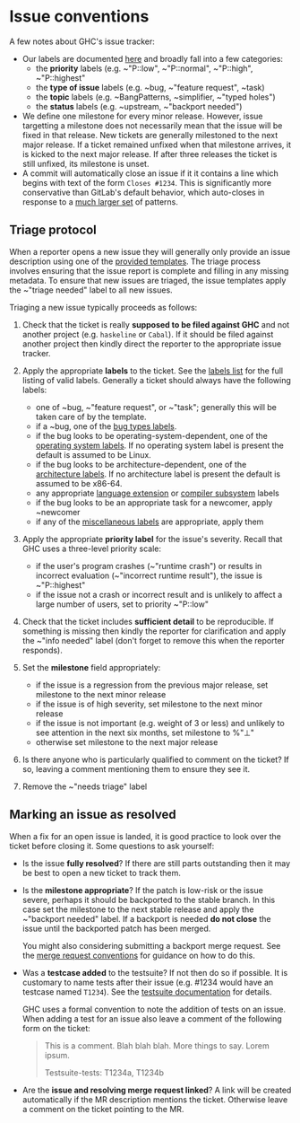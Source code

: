 # Issue conventions

A few notes about GHC's issue tracker:

 * Our labels are documented [here](gitlab/labels) and broadly fall into a few categories:
    * the **priority** labels (e.g. ~"P::low", ~"P::normal", ~"P::high", ~"P::highest"
    * the **type of issue** labels (e.g. ~bug, ~"feature request", ~task)
    * the **topic** labels (e.g. ~BangPatterns, ~simplifier, ~"typed holes")
    * the **status** labels (e.g. ~upstream, ~"backport needed")
 * We define one milestone for every minor release. However, issue targetting a milestone does not necessarily mean that the issue will be fixed in that release. New tickets are generally milestoned to the next major release. If a ticket remained unfixed when that milestone arrives, it is kicked to the next major release. If after three releases the ticket is still unfixed, its milestone is unset.
 * A commit will automatically close an issue if it it contains a line which begins with text of the form `Closes #1234`. This is significantly more conservative than GitLab's default behavior, which auto-closes in response to a [much larger set](https://docs.gitlab.com/ee/administration/issue_closing_pattern.html) of patterns.


## Triage protocol

When a reporter opens a new issue they will generally only provide an issue description using one of the [provided templates](https://gitlab.haskell.org/ghc/ghc/tree/master/.gitlab/issue_templates). The triage process involves ensuring that the issue report is complete and filling in any missing metadata. To ensure that new issues are triaged, the issue templates apply the ~"triage needed" label to all new issues.

Triaging a new issue typically proceeds as follows:

1. Check that the ticket is really **supposed to be filed against GHC** and not another project (e.g. `haskeline` or `Cabal`). If it should be filed against another project then kindly direct the reporter to the appropriate issue tracker.

1. Apply the appropriate **labels** to the ticket. See the [labels list](labels) for the full listing of valid labels. Generally a ticket should always have the following labels:

   * one of ~bug, ~"feature request", or ~"task"; generally this will be taken care of by the template.
   * if a ~bug, one of the [bug types labels](gitlab/labels#types-of-bugs).
   * if the bug looks to be operating-system-dependent, one of the [operating system labels](gitlab/labels#operating-systems). If no operating system label is present the default is assumed to be Linux.
   * if the bug looks to be architecture-dependent, one of the [architecture labels](gitlab/labels#architecture). If no architecture label is present the default is assumed to be x86-64.
   * any appropriate [language extension](gitlab/labels#language-extensions) or [compiler subsystem](gitlab/labels#subsystems) labels
   * if the bug looks to be an appropriate task for a newcomer, apply ~newcomer
   * if any of the [miscellaneous labels](gitlab/labels#miscellaneous) are appropriate, apply them


1. Apply the appropriate **priority label** for the issue's severity. Recall that GHC uses a three-level priority scale:

   * if the user's program crashes (~"runtime crash") or results in incorrect evaluation (~"incorrect runtime result"), the issue is ~"P::highest"
   * if the issue not a crash or incorrect result and is unlikely to affect a large number of users, set to priority ~"P::low"

1. Check that the ticket includes **sufficient detail** to be reproducible. If something is missing then kindly the reporter for clarification and apply the ~"info needed" label (don't forget to remove this when the reporter responds).

1. Set the **milestone** field appropriately:

   * if the issue is a regression from the previous major release, set milestone to the next minor release
   * if the issue is of high severity, set milestone to the next minor release
   * if the issue is not important (e.g. weight of 3 or less) and unlikely to see attention in the next six months, set milestone to %"⊥"
   * otherwise set milestone to the next major release

1. Is there anyone who is particularly qualified to comment on the ticket? If so, leaving a comment mentioning them to ensure they see it.

1. Remove the ~"needs triage" label


## Marking an issue as resolved

When a fix for an open issue is landed, it is good practice to look over the ticket before closing it. Some questions to ask yourself:

 * Is the issue **fully resolved**? If there are still parts outstanding then it may be best to open a new ticket to track them.

 * Is the **milestone appropriate**? If the patch is low-risk or the issue severe, perhaps it should be backported to the stable branch. In this case set the milestone to the next stable release and apply the ~"backport needed" label. If a backport is needed **do not close** the issue until the backported patch has been merged.

   You might also considering submitting a backport merge request. See the [merge request conventions](gitlab/merge-requests) for guidance on how to do this.

 * Was a **testcase added** to the testsuite? If not then do so if possible. It is customary to name tests after their issue (e.g. #1234 would have an testcase named `T1234`). See the [testsuite documentation](building/running-tests/adding) for details.

   GHC uses a formal convention to note the addition of tests on an issue. When adding a test for an issue also leave a comment of the following form on the ticket:
   
   > This is a comment. Blah blah blah. More things to say. Lorem ipsum.
   > 
   > Testsuite-tests: T1234a, T1234b
   
 * Are the **issue and resolving merge request linked**? A link will be created automatically if the MR description mentions the ticket. Otherwise leave a comment on the ticket pointing to the MR.
